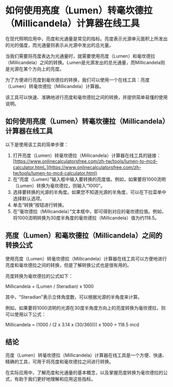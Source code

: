 如何使用亮度（Lumen）转毫坎德拉（Millicandela）计算器在线工具
=======================================

在现代照明应用中，亮度和光通量是常见的指标。亮度表示光源单元面积上所发出的光的强度，而光通量则表示从光源中发出的总光量。

当我们需要将亮度表达为光通量时，就需要使用亮度（Lumen）和毫坎德拉（Millicandela）之间的转换。Lumen是光源发出的总光通量，而Millicandela则是光源在某个方向上的亮度。

为了方便进行亮度到毫坎德拉的转换，我们可以使用一个在线工具：亮度（Lumen）转毫坎德拉（Millicandela）计算器。

该工具可以快速、准确地进行亮度和毫坎德拉之间的转换，并提供简单易懂的使用说明。

如何使用亮度（Lumen）转毫坎德拉（Millicandela）计算器在线工具
---------------------------------------

以下是使用该工具的简单步骤：

1. 打开亮度（Lumen）转毫坎德拉（Millicandela）计算器在线工具的链接：[https://www.onlinecalculatorsfree.com/zh-tw/tools/lumen-to-mcd-calculator.html。](https://www.onlinecalculatorsfree.com/zh-tw/tools/lumen-to-mcd-calculator.html)
2. 在“亮度（Lumen）”输入框中输入要转换的亮度值。例如，如果要将1000流明（Lumen）转换为毫坎德拉，则输入“1000”。
3. 选择要转换的光源的半角度。如果您不知道光源的半角度，可以在下拉菜单中选择默认选项。
4. 单击“转换”按钮进行转换。
5. 在“毫坎德拉（Millicandela）”文本框中，即可得到对应的毫坎德拉值。例如，将1000流明转换为30度半角度的毫坎德拉（Millicandela）值为约118.5。

亮度（Lumen）和毫坎德拉（Millicandela）之间的转换公式
-----------------------------------

使用亮度（Lumen）转毫坎德拉（Millicandela）计算器在线工具可以方便地进行亮度和毫坎德拉之间的转换，但是了解转换公式也是很有用的。

亮度转换为毫坎德拉的公式如下：

Millicandela = (Lumen / Steradian) x 1000

其中，“Steradian”表示立体角度数，可以根据光源的半角度来计算。

例如，如果要将1000流明的光源在30度半角度方向上的亮度转换为毫坎德拉，则可以使用以下公式：

Millicandela = (1000 / (2 x 3.14 x (30/360))) x 1000 = 118.5 mcd

结论
--

亮度（Lumen）转毫坎德拉（Millicandela）计算器在线工具是一个方便、快速、精确的工具，可用于将亮度和毫坎德拉之间进行转换。

在实际应用中，了解亮度和光通量的基本概念，以及掌握亮度转换为毫坎德拉的公式，有助于我们更好地理解和应用这些指标。